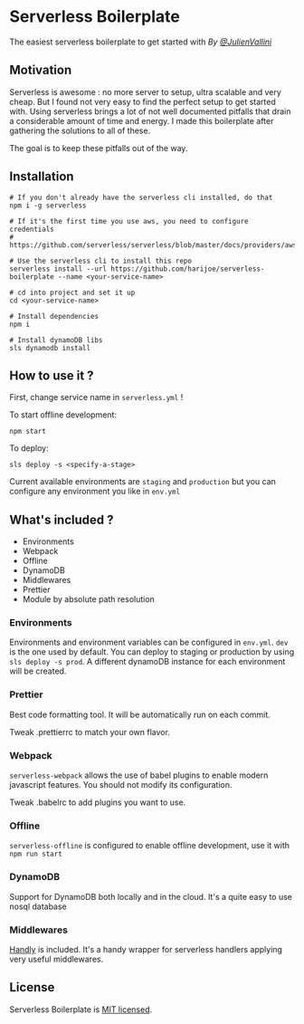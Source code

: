# Serverless Boilerplate
The easiest serverless boilerplate to get started with
_By [@JulienVallini](https://twitter.com/julienvallini)_

## Motivation
Serverless is awesome : no more server to setup, ultra scalable and very cheap. But I found not very easy to find the perfect setup to get started with. Using serverless brings a lot of not well documented pitfalls that drain a considerable amount of time and energy. I made this boilerplate after gathering the solutions to all of these. 

The goal is to keep these pitfalls out of the way.

## Installation
```
# If you don't already have the serverless cli installed, do that
npm i -g serverless

# If it's the first time you use aws, you need to configure credentials
# https://github.com/serverless/serverless/blob/master/docs/providers/aws/guide/credentials.md

# Use the serverless cli to install this repo
serverless install --url https://github.com/harijoe/serverless-boilerplate --name <your-service-name>

# cd into project and set it up
cd <your-service-name>

# Install dependencies
npm i

# Install dynamoDB libs
sls dynamodb install
```

## How to use it ?
First, change service name in `serverless.yml` !

To start offline development:
```
npm start
```

To deploy:
```
sls deploy -s <specify-a-stage>
```

Current available environments are `staging` and `production` but you can configure any environment you like in `env.yml`

## What's included ?
 * Environments
 * Webpack
 * Offline
 * DynamoDB
 * Middlewares
 * Prettier
 * Module by absolute path resolution

### Environments
Environments and environment variables can be configured in `env.yml`. `dev` is the one used by default. 
You can deploy to staging or production by using `sls deploy -s prod`. A different dynamoDB instance for each environment will be created. 

### Prettier
Best code formatting tool. It will be automatically run on each commit.

Tweak .prettierrc to match your own flavor.

### Webpack
`serverless-webpack` allows the use of babel plugins to enable modern javascript features. You should not modify its configuration.

Tweak .babelrc to add plugins you want to use.

### Offline
`serverless-offline` is configured to enable offline development, use it with `npm run start`

### DynamoDB
Support for DynamoDB both locally and in the cloud. It's a quite easy to use nosql database

### Middlewares
[Handly](https://github.com/harijoe/handly) is included. It's a handy wrapper for serverless handlers applying very useful middlewares. 

## License
Serverless Boilerplate is [MIT licensed](https://opensource.org/licenses/MIT).
